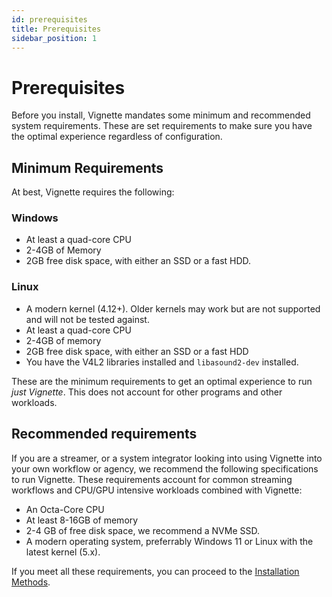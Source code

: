```yaml
---
id: prerequisites
title: Prerequisites
sidebar_position: 1
---
```


# Prerequisites

Before you install, Vignette mandates some minimum and recommended system requirements. These are set requirements to make sure you have the optimal experience
regardless of configuration.

## Minimum Requirements

At best, Vignette requires the following:

### Windows

- At least a quad-core CPU
- 2-4GB of Memory
- 2GB free disk space, with either an SSD or a fast HDD.

### Linux

- A modern kernel (4.12+). Older kernels may work but are not supported and will not be tested against.
- At least a quad-core CPU
- 2-4GB of memory
- 2GB free disk space, with either an SSD or a fast HDD
- You have the V4L2 libraries installed and `libasound2-dev` installed.

These are the minimum requirements to get an optimal experience to run *just Vignette*. This does not account for other programs and other workloads.

## Recommended requirements

If you are a streamer, or a system integrator looking into using Vignette into your own workflow or agency, we recommend the following specifications to run
Vignette. These requirements account for common streaming workflows and CPU/GPU intensive workloads combined with Vignette:

- An Octa-Core CPU
- At least 8-16GB of memory
- 2-4 GB of free disk space, we recommend a NVMe SSD.
- A modern operating system, preferrably Windows 11 or Linux with the latest kernel (5.x).


If you meet all these requirements, you can proceed to the [Installation Methods](install-methods.md).